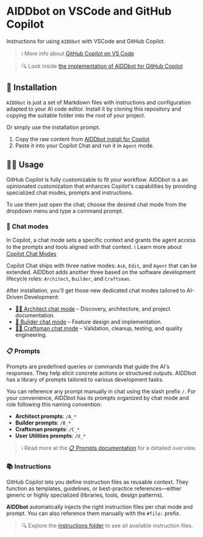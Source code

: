 # AIDDbot on VSCode and GitHub Copilot

Instructions for using `AIDDbot` with VSCode and GitHub Copilot.

> ℹ️ More info about [GitHub Copilot on VS Code](https://aiddbot.com/vscode-and-github-copilot/)

> 🔍 Look inside [the implementation of AIDDbot for GitHub Copilot](https://github.com/AIDDbot/AIDDbot/tree/main/.github)

## 🔌 Installation

`AIDDbot` is just a set of Markdown files with instructions and configuration adapted to your AI code editor. Install it by cloning this repository and copying the suitable folder into the root of your project.

Or simply use the installation prompt.

1. Copy the raw content from [AIDDbot install for Copilot](https://raw.githubusercontent.com/AIDDbot/AIDDbot/refs/heads/main/.github/prompts/U_aiddbot-install-for-copilot.prompt.md)
2. Paste it into your Copilot Chat and run it in `Agent` mode.

## 🧑‍💻 Usage

GitHub Copilot is fully customizable to fit your workflow. AIDDbot is a an opinionated customization that enhances Copilot's capabilities by providing specialized chat modes, prompts and instructions.

To use them just open the chat; choose the desired chat mode from the dropdown menu and type a command prompt.

### 🦸 Chat modes

In Copilot, a chat mode sets a specific context and grants the agent access to the prompts and tools aligned with that context. ℹ️ Learn more about [Copilot Chat Modes](https://code.visualstudio.com/docs/copilot/chat/chat-modes)

Copilot Chat ships with three native modes: `Ask`, `Edit`, and `Agent` that can be extended. AIDDbot adds another three based on the software development lifecycle roles: `Architect`, `Builder`, and `Craftsman`.

After installation, you'll get those new dedicated chat modes tailored to AI-Driven Development:

- [🧑‍💼 Architect chat mode](/.github/chatmodes/Architect.chatmode.md) – Discovery, architecture, and project documentation.
- [👷 Builder chat mode](/.github/chatmodes/Builder.chatmode.md) – Feature design and implementation.
- [🧑‍🔧 Craftsman chat mode](/.github/chatmodes/Craftsman.chatmode.md) – Validation, cleanup, testing, and quality engineering.

### 📋 Prompts

Prompts are predefined queries or commands that guide the AI's responses. They help elicit concrete actions or structured outputs. AIDDbot has a library of prompts tailored to various development tasks.

You can reference any prompt manually in chat using the slash prefix `/`. For your convenience, AIDDbot has its prompts organized by chat mode and role following this naming convention:

- **Architect prompts**: `/A_*`
- **Builder prompts**: `/B_*`
- **Craftsman prompts**: `/C_*`
- **User Utilities prompts**: `/U_*`

> ℹ️ Read more at the [📋 Prompts documentation](https://github.com/AIDDbot/AIDDbot/tree/main/.github/prompts/_prompts.md) for a detailed overview.

### 📚 Instructions

GitHub Copilot lets you define instruction files as reusable context. They function as templates, guidelines, or best-practice references—either generic or highly specialized (libraries, tools, design patterns).

**AIDDbot** automatically injects the right instruction files per chat mode and prompt. You can also reference them manually with the `#file:` prefix.

> 🔍 Explore the [instructions folder](https://github.com/AIDDbot/AIDDbot/tree/main/.github/instructions) to see all available instruction files.
